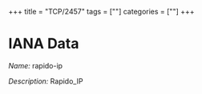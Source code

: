 +++
title = "TCP/2457"
tags = [""]
categories = [""]
+++

# IANA Data

_Name:_ rapido-ip

_Description:_ Rapido_IP

